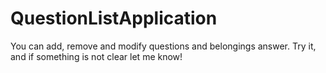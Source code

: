 # QuestionListApplication
You can add, remove and modify questions and belongings answer. Try it, and if something is not clear let me know!
